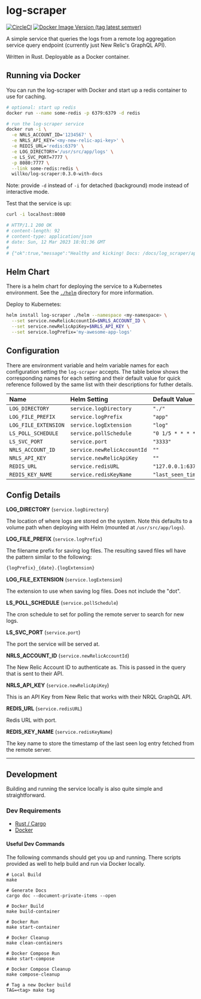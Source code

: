 # log-scraper

[![CircleCI](https://dl.circleci.com/status-badge/img/gh/William-Olson/log-scraper/tree/master.svg?style=svg)](https://dl.circleci.com/status-badge/redirect/gh/William-Olson/log-scraper/tree/master)
[![Docker Image Version (tag latest semver)](https://img.shields.io/docker/v/willko/log-scraper/latest?color=blue&logo=docker)](https://hub.docker.com/r/willko/log-scraper/tags)

A simple service that queries the logs from a remote log aggregation service query endpoint (currently just New Relic's GraphQL API).

Written in Rust. Deployable as a Docker container.

## Running via Docker

You can run the log-scraper with Docker and start up a redis container to use for caching.

```bash
# optional: start up redis
docker run --name some-redis -p 6379:6379 -d redis

# run the log-scraper service
docker run -i \
  -e NRLS_ACCOUNT_ID='1234567' \
  -e NRLS_API_KEY='<my-new-relic-api-key>' \
  -e REDIS_URL='redis:6379' \
  -e LOG_DIRECTORY='/usr/src/app/logs' \
  -e LS_SVC_PORT=7777 \
  -p 8080:7777 \
  --link some-redis:redis \
  willko/log-scraper:0.3.0-with-docs
```

Note: provide `-d` instead of `-i` for detached (background) mode instead of interactive mode.

Test that the service is up:

```bash
curl -i localhost:8080

# HTTP/1.1 200 OK
# content-length: 92
# content-type: application/json
# date: Sun, 12 Mar 2023 18:01:36 GMT
#
# {"ok":true,"message":"Healthy and kicking! Docs: /docs/log_scraper/api/logs_api/index.html"}
```

## Helm Chart

There is a helm chart for deploying the service to a Kubernetes environment. See the [`./helm`](./helm/) directory for more information.

Deploy to Kubernetes:

```bash
helm install log-scraper ./helm --namespace <my-namespace> \
  --set service.newRelicAccountId=$NRLS_ACCOUNT_ID \
  --set service.newRelicApiKey=$NRLS_API_KEY \
  --set service.logPrefix='my-awesome-app-logs'
```


## Configuration

There are environment variable and helm variable names for each configuration setting the `log-scraper` accepts. The table below shows the corresponding names for each setting and their default value for quick reference followed by the same list with their descriptions for futher details.

| Name                 | Helm Setting                 | Default Value           |
|:---------------------|:-----------------------------|:------------------------|
| `LOG_DIRECTORY`      | `service.logDirectory`       | `"./"`                  |
| `LOG_FILE_PREFIX`    | `service.logPrefix`          | `"app"`                 |
| `LOG_FILE_EXTENSION` | `service.logExtension`       | `"log"`                 |
| `LS_POLL_SCHEDULE`   | `service.pollSchedule`       | `"0 1/5 * * * *"`       |
| `LS_SVC_PORT`        | `service.port`               | `"3333"`                |
| `NRLS_ACCOUNT_ID`    | `service.newRelicAccountId`  | `""`                    |
| `NRLS_API_KEY`       | `service.newRelicApiKey`     | `""`                    |
| `REDIS_URL`          | `service.redisURL`           | `"127.0.0.1:6379"`      |
| `REDIS_KEY_NAME`     | `service.redisKeyName`       | `"last_seen_timestamp"` |


## Config Details


**LOG_DIRECTORY** (`service.logDirectory`)

The location of where logs are stored on the system. Note this defaults to a volume path when deploying with Helm (mounted at `/usr/src/app/logs`).

**LOG_FILE_PREFIX** (`service.logPrefix`)

The filename prefix for saving log files. The resulting saved files wll have the pattern similar to the following:

```bash
{logPrefix}_{date}.{logExtension}
```

**LOG_FILE_EXTENSION** (`service.logExtension`)

The extension to use when saving log files. Does not include the "dot".

**LS_POLL_SCHEDULE** (`service.pollSchedule`)

The cron schedule to set for polling the remote server to search for new logs.

**LS_SVC_PORT** (`service.port`)

The port the service will be served at.

**NRLS_ACCOUNT_ID** (`service.newRelicAccountId`)

The New Relic Account ID to authenticate as. This is passed in the query that is sent to their API.

**NRLS_API_KEY** (`service.newRelicApiKey`)

This is an API Key from New Relic that works with their NRQL GraphQL API.

**REDIS_URL** (`service.redisURL`)

Redis URL with port.

**REDIS_KEY_NAME** (`service.redisKeyName`)

The key name to store the timestamp of the last seen log entry fetched from the remote server.


---

## Development

Building and running the service locally is also quite simple and straightforward.

### Dev Requirements

- [Rust / Cargo](https://www.rust-lang.org/tools/install)
- [Docker](https://docs.docker.com/get-docker/)


#### Useful Dev Commands

The following commands should get you up and running. There scripts provided as well to help build and run via Docker locally.

```
# Local Build
make

# Generate Docs
cargo doc --document-private-items --open

# Docker Build
make build-container

# Docker Run
make start-container

# Docker Cleanup
make clean-containers

# Docker Compose Run
make start-compose

# Docker Compose Cleanup
make compose-cleanup

# Tag a new Docker build
TAG=<tag> make tag
```

